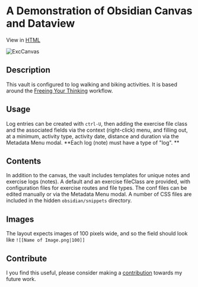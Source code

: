 # A Demonstration of Obsidian Canvas and Dataview

View in [HTML](https://biscotty666.github.io/Obsidian-Exercise-Dashboard/HTML/canvases/exercise-dashboard.html)

![ExcCanvas](https://github.com/biscotty666/Obsidian-Exercise-Dashboard/assets/107413839/dcda2ef5-f235-49cb-b165-2b3edfe88d54)


## Description

This vault is configured to log walking and biking activities. It is based around the [Freeing Your Thinking](https://biscotty.online/blogs/freeing-your-thinking-part-1) workflow. 

## Usage

Log entries can be created with `ctrl-U`, then adding the exercise file class and the associated fields via the context (right-click) menu, and filling out, at a minimum, activity type, activity date, distance and duration via the Metadata Menu modal. **Each log (note) must have a type of "log". **

## Contents

In addition to the canvas, the vault includes templates for unique notes and exercise logs (notes). A default and an exercise fileClass are provided, with configuration files for exercise routes and file types. The conf files can be edited manually or via the Metadata Menu modal. A number of CSS files are included in the hidden `obsidian/snippets` directory.

## Images

The layout expects images of 100 pixels wide, and so the field should look like `![[Name of Image.png|100]]` 

## Contribute

I you find this useful, please consider making a [contribution](https://www.paypal.com/donate/?business=3Y2MGAU7LYQBJ&no_recurring=0&item_name=If+you+find+my+work+useful%2C+please+consider+a+contribution+towards+my+future+work.&currency_code=USD) towards my future work.


